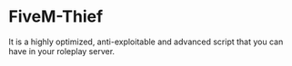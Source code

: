 # FiveM-Thief
It is a highly optimized, anti-exploitable and advanced script that you can have in your roleplay server.   

